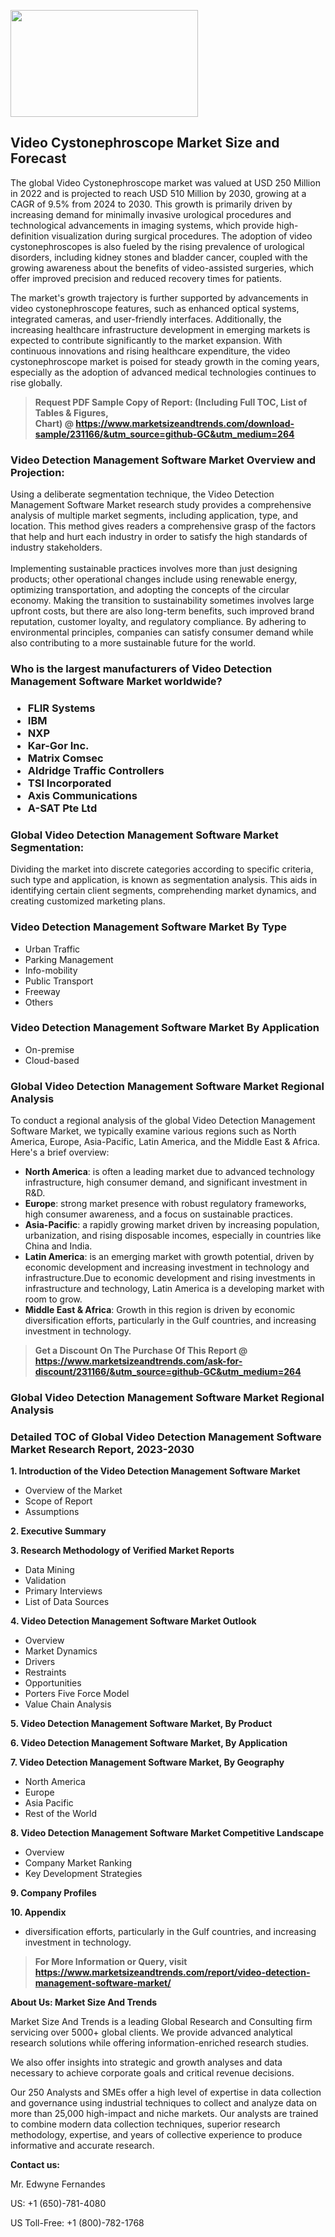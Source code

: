<p><img class="alignnone size-medium wp-image-20088" src="https://ffe5etoiles.com/wp-content/uploads/2024/12/MST1-300x171.png" alt="" width="300" height="171" /></p><h2>Video Cystonephroscope Market Size and Forecast</h2><p>The global Video Cystonephroscope market was valued at USD 250 Million in 2022 and is projected to reach USD 510 Million by 2030, growing at a CAGR of 9.5% from 2024 to 2030. This growth is primarily driven by increasing demand for minimally invasive urological procedures and technological advancements in imaging systems, which provide high-definition visualization during surgical procedures. The adoption of video cystonephroscopes is also fueled by the rising prevalence of urological disorders, including kidney stones and bladder cancer, coupled with the growing awareness about the benefits of video-assisted surgeries, which offer improved precision and reduced recovery times for patients.</p><p>The market's growth trajectory is further supported by advancements in video cystonephroscope features, such as enhanced optical systems, integrated cameras, and user-friendly interfaces. Additionally, the increasing healthcare infrastructure development in emerging markets is expected to contribute significantly to the market expansion. With continuous innovations and rising healthcare expenditure, the video cystonephroscope market is poised for steady growth in the coming years, especially as the adoption of advanced medical technologies continues to rise globally.</p></p><blockquote id="" class=""><strong>Request PDF Sample Copy of Report: (Including Full TOC, List of Tables &amp; Figures, Chart)&nbsp;@&nbsp;<strong><a href="https://www.marketsizeandtrends.com/download-sample/231166/&utm_source=github-GC&utm_medium=264" target="_blank">https://www.marketsizeandtrends.com/download-sample/231166/&utm_source=github-GC&utm_medium=264</a></strong></strong></blockquote><h3 id="" class="">Video Detection Management Software Market&nbsp;Overview and Projection:</h3><p id="" class="">Using a deliberate segmentation technique, the Video Detection Management Software Market research study provides a comprehensive analysis of multiple market segments, including application, type, and location. This method gives readers a comprehensive grasp of the factors that help and hurt each industry in order to satisfy the high standards of industry stakeholders. <br /> <br />Implementing sustainable practices involves more than just designing products; other operational changes include using renewable energy, optimizing transportation, and adopting the concepts of the circular economy. Making the transition to sustainability sometimes involves large upfront costs, but there are also long-term benefits, such improved brand reputation, customer loyalty, and regulatory compliance. By adhering to environmental principles, companies can satisfy consumer demand while also contributing to a more sustainable future for the world.</p><h3 id="" class="">Who is the largest manufacturers of&nbsp;Video Detection Management Software Market worldwide?</h3><h3 class=""><p><ul><li>FLIR Systems </li><li> IBM </li><li> NXP </li><li> Kar-Gor Inc. </li><li> Matrix Comsec </li><li> Aldridge Traffic Controllers </li><li> TSI Incorporated </li><li> Axis Communications </li><li> A-SAT Pte Ltd</li></ul></p></h3><h3 id="" class="">Global&nbsp;Video Detection Management Software Market Segmentation:</h3><p id="" class="">Dividing the market into discrete categories according to specific criteria, such type and application, is known as segmentation analysis. This aids in identifying certain client segments, comprehending market dynamics, and creating customized marketing plans.</p><h3 id="" class="">Video Detection Management Software Market&nbsp;By Type</h3><p><p><ul><li>Urban Traffic</li><li> Parking Management</li><li> Info-mobility</li><li> Public Transport</li><li> Freeway</li><li> Others</p></li></ul></p></p><h3 id="" class="">Video Detection Management Software Market&nbsp;By Application</h3><p class=""><p><ul><li>On-premise</li><li> Cloud-based</li></ul></p></p><h3 id="" class="">Global Video Detection Management Software Market Regional Analysis</h3><p id="" class="">To conduct a regional analysis of the global Video Detection Management Software Market, we typically examine various regions such as North America, Europe, Asia-Pacific, Latin America, and the Middle East &amp; Africa. Here's a brief overview:</p><ul><li><strong>North America</strong>: is often a leading market due to advanced technology infrastructure, high consumer demand, and significant investment in R&amp;D.</li><li><strong>Europe</strong>: strong market presence with robust regulatory frameworks, high consumer awareness, and a focus on sustainable practices.</li><li><strong>Asia-Pacific</strong>: a rapidly growing market driven by increasing population, urbanization, and rising disposable incomes, especially in countries like China and India.</li><li><strong>Latin America</strong>: is an emerging market with growth potential, driven by economic development and increasing investment in technology and infrastructure.Due to economic development and rising investments in infrastructure and technology, Latin America is a developing market with room to grow.</li><li><strong>Middle East &amp; Africa</strong>: Growth in this region is driven by economic diversification efforts, particularly in the Gulf countries, and increasing investment in technology.</li></ul><blockquote id="" class=""><strong>Get a Discount On The Purchase Of This Report @ <strong><a href="https://www.marketsizeandtrends.com/ask-for-discount/231166/&utm_source=github-GC&utm_medium=264" target="_blank">https://www.marketsizeandtrends.com/ask-for-discount/231166/&utm_source=github-GC&utm_medium=264</a></strong></strong></blockquote><h3 id="" class="">Global Video Detection Management Software Market Regional Analysis</h3><h3 id="" class="">Detailed TOC of Global Video Detection Management Software Market Research Report, 2023-2030</h3><p id="" class=""><strong>1. Introduction of the Video Detection Management Software Market</strong></p><ul><li>Overview of the Market</li><li>Scope of Report</li><li>Assumptions</li></ul><p id="" class=""><strong>2. Executive Summary</strong></p><p id="" class=""><strong>3. Research Methodology of Verified Market Reports</strong></p><ul><li>Data Mining</li><li>Validation</li><li>Primary Interviews</li><li>List of Data Sources</li></ul><p id="" class=""><strong>4. Video Detection Management Software Market Outlook</strong></p><ul><li>Overview</li><li>Market Dynamics</li><li>Drivers</li><li>Restraints</li><li>Opportunities</li><li>Porters Five Force Model</li><li>Value Chain Analysis</li></ul><p id="" class=""><strong>5. Video Detection Management Software Market, By Product</strong></p><p id="" class=""><strong>6. Video Detection Management Software Market, By Application</strong></p><p id="" class=""><strong>7. Video Detection Management Software Market, By Geography</strong></p><ul><li>North America</li><li>Europe</li><li>Asia Pacific</li><li>Rest of the World</li></ul><p id="" class=""><strong>8. Video Detection Management Software Market Competitive Landscape</strong></p><ul><li>Overview</li><li>Company Market Ranking</li><li>Key Development Strategies</li></ul><p id="" class=""><strong>9. Company Profiles</strong></p><p id="" class=""><strong>10. Appendix</strong></p><ul><li>diversification efforts, particularly in the Gulf countries, and increasing investment in technology.</li></ul><blockquote id="" class=""><strong>For More Information or Query, visit <strong><strong><a href="https://www.marketsizeandtrends.com/report/video-detection-management-software-market/" target="_blank">https://www.marketsizeandtrends.com/report/video-detection-management-software-market/</a></strong></strong></strong></blockquote><p id="" class=""><strong>About Us: Market Size And Trends</strong></p><p id="" class="">Market Size And Trends is a leading Global Research and Consulting firm servicing over 5000+ global clients. We provide advanced analytical research solutions while offering information-enriched research studies.</p><p id="" class="">We also offer insights into strategic and growth analyses and data necessary to achieve corporate goals and critical revenue decisions.</p><p id="" class="">Our 250 Analysts and SMEs offer a high level of expertise in data collection and governance using industrial techniques to collect and analyze data on more than 25,000 high-impact and niche markets. Our analysts are trained to combine modern data collection techniques, superior research methodology, expertise, and years of collective experience to produce informative and accurate research.</p><p id="" class=""><strong>Contact us:</strong></p><p id="" class="">Mr. Edwyne Fernandes</p><p id="" class="">US: +1 (650)-781-4080</p><p id="" class="">US Toll-Free: +1 (800)-782-1768</p>
